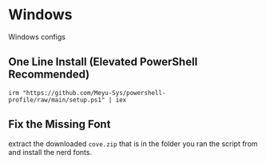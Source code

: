 # Windows
Windows configs

## One Line Install (Elevated PowerShell Recommended)

```
irm "https://github.com/Meyu-Sys/powershell-profile/raw/main/setup.ps1" | iex
```

## Fix the Missing Font

extract the downloaded `cove.zip` that is in the folder you ran the script from and install the nerd fonts. 
